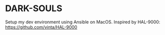 # DARK-SOULS
Setup my dev environment using Ansible on MacOS. Inspired by HAL-9000: https://github.com/vinta/HAL-9000
